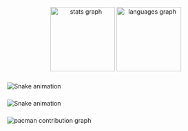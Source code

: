 <div align="center">
  <img src="https://github-readme-stats.vercel.app/api?username=GabriCerqueira&hide_title=false&hide_rank=false&show_icons=true&include_all_commits=true&count_private=true&disable_animations=false&theme=dracula&locale=en&hide_border=false&order=1" height="150" alt="stats graph"  />
  <img src="https://github-readme-stats.vercel.app/api/top-langs?username=GabriCerqueira&locale=en&hide_title=false&layout=compact&card_width=320&langs_count=5&theme=dracula&hide_border=false&order=2" height="150" alt="languages graph"  />
</div>

###

<img src="https://raw.githubusercontent.com/GabriCerqueira/GabriCerqueira/output/snake.svg" alt="Snake animation" />

###

<img src="https://raw.githubusercontent.com/GabriCerqueira/GabriCerqueira/output/snake.svg" alt="Snake animation" />

###

<picture>
  <source media="(prefers-color-scheme: dark)" srcset="https://raw.githubusercontent.com/GabriCerqueira/GabriCerqueira/output/pacman-contribution-graph-dark.svg">
  <source media="(prefers-color-scheme: light)" srcset="https://raw.githubusercontent.com/GabriCerqueira/GabriCerqueira/output/pacman-contribution-graph.svg">
  <img alt="pacman contribution graph" src="https://raw.githubusercontent.com/GabriCerqueira/GabriCerqueira/output/pacman-contribution-graph.svg">
</picture>

###
